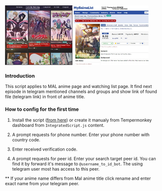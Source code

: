 
<img src="WatchingListPreview.jpg" width="44%"/> <img src="AnimePagePreview.jpg" width="49%" HEIGHT="auto"/>


### Introduction

This script applies to MAL anime page and watching list page. It find next episode in telegram mentioned channels and groups and show link of found file (telegram link) in front of anime title.

### How to config for the first time

1) Install the script ([from here](https://greasyfork.org/en/scripts/436807-telegram-new-episode-finder-for-mal-watching-list-page-and-anime-list)) or create it manualy from Tempermonkey dashboard from `IntegratedScript.js` content.

2) A prompt requests for phone number. Enter your phone number with country code. 

3) Enter received verification code.

4) A prompt requests for peer id. Enter your search target peer id. You can find it by forward it's message to `@username_to_id_bot`. The using telegram user most has access to this peer.

** If your anime name differs from Mal anime title click rename and enter exact name from your telegram peer.

